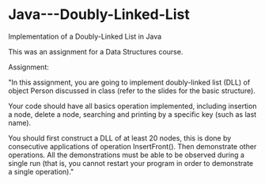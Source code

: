 # Java---Doubly-Linked-List
Implementation of a Doubly-Linked List in Java

This was an assignment for a Data Structures course.

Assignment:

"In this assignment, you are going to implement doubly-linked list (DLL) of object Person discussed 
 in class (refer to the slides for the basic structure).
 
 Your code should have all basics operation implemented, including insertion a node, delete a node, 
 searching and printing by a specific key (such as last name).
 
 You should first construct a DLL of at least 20 nodes, this is done by consecutive applications of 
 operation InsertFront(). Then demonstrate other operations. All the demonstrations must be able to 
 be observed during a single run (that is, you cannot restart your program in order to demonstrate a 
 single operation)."
